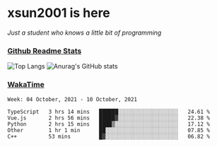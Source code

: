 # xsun2001 is here

*Just a student who knows a little bit of programming*

### [Github Readme Stats](https://github.com/anuraghazra/github-readme-stats)

![Top Langs](https://github-readme-stats.vercel.app/api/top-langs/?username=xsun2001&layout=compact&theme=radical) ![Anurag's GitHub stats](https://github-readme-stats.vercel.app/api?username=xsun2001&show_icons=true&theme=radical)

### [WakaTime](https://wakatime.com)

<!--START_SECTION:waka-->
```text
Week: 04 October, 2021 - 10 October, 2021

TypeScript   3 hrs 14 mins   ██████░░░░░░░░░░░░░░░░░░░   24.61 % 
Vue.js       2 hrs 56 mins   █████▓░░░░░░░░░░░░░░░░░░░   22.38 % 
Python       2 hrs 15 mins   ████▒░░░░░░░░░░░░░░░░░░░░   17.12 % 
Other        1 hr 1 min      ██░░░░░░░░░░░░░░░░░░░░░░░   07.85 % 
C++          53 mins         █▓░░░░░░░░░░░░░░░░░░░░░░░   06.82 % 
```
<!--END_SECTION:waka-->
